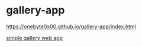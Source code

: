 # gallery-app
https://onebyte0x00.github.io/gallery-app/index.html

[simple gallery web app
](https://onebyte0x00.github.io/gallery-app/index.html)
